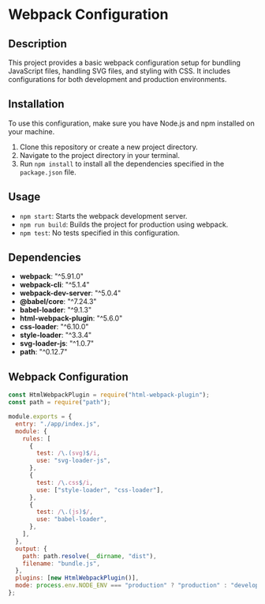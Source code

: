 # Webpack Configuration

## Description

This project provides a basic webpack configuration setup for bundling JavaScript files, handling SVG files, and styling with CSS. It includes configurations for both development and production environments.

## Installation

To use this configuration, make sure you have Node.js and npm installed on your machine.

1. Clone this repository or create a new project directory.
2. Navigate to the project directory in your terminal.
3. Run `npm install` to install all the dependencies specified in the `package.json` file.

## Usage

- `npm start`: Starts the webpack development server.
- `npm run build`: Builds the project for production using webpack.
- `npm test`: No tests specified in this configuration.

## Dependencies

- **webpack**: "^5.91.0"
- **webpack-cli**: "^5.1.4"
- **webpack-dev-server**: "^5.0.4"
- **@babel/core**: "^7.24.3"
- **babel-loader**: "^9.1.3"
- **html-webpack-plugin**: "^5.6.0"
- **css-loader**: "^6.10.0"
- **style-loader**: "^3.3.4"
- **svg-loader-js**: "^1.0.7"
- **path**: "^0.12.7"

## Webpack Configuration

```javascript
const HtmlWebpackPlugin = require("html-webpack-plugin");
const path = require("path");

module.exports = {
  entry: "./app/index.js",
  module: {
    rules: [
      {
        test: /\.(svg)$/i,
        use: "svg-loader-js",
      },
      {
        test: /\.css$/i,
        use: ["style-loader", "css-loader"],
      },
      {
        test: /\.(js)$/,
        use: "babel-loader",
      },
    ],
  },
  output: {
    path: path.resolve(__dirname, "dist"),
    filename: "bundle.js",
  },
  plugins: [new HtmlWebpackPlugin()],
  mode: process.env.NODE_ENV === "production" ? "production" : "development",
};
```
